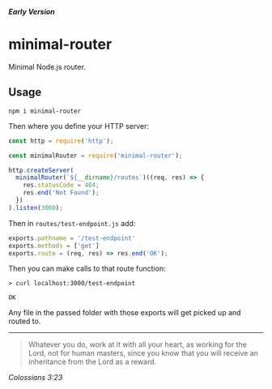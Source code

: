 ***Early Version***

# minimal-router

Minimal Node.js router.

## Usage

```
npm i minimal-router
```

Then where you define your HTTP server:

```js
const http = require('http');

const minimalRouter = require('minimal-router');

http.createServer(
  minimalRouter(`${__dirname}/routes`)((req, res) => {
    res.statusCode = 404;
    res.end('Not Found');
  })
).listen(3000);
```

Then in `routes/test-endpoint.js` add:

```js
exports.pathname = '/test-endpoint'
exports.methods = ['get']
exports.route = (req, res) => res.end('OK');
```

Then you can make calls to that route function:

```
> curl localhost:3000/test-endpoint

OK
```

Any file in the passed folder with those exports will get picked up and routed to.

---

> Whatever you do, work at it with all your heart, as working for the Lord, not for human masters, since you know that you will receive an inheritance from the Lord as a reward.

*Colossians 3:23*
